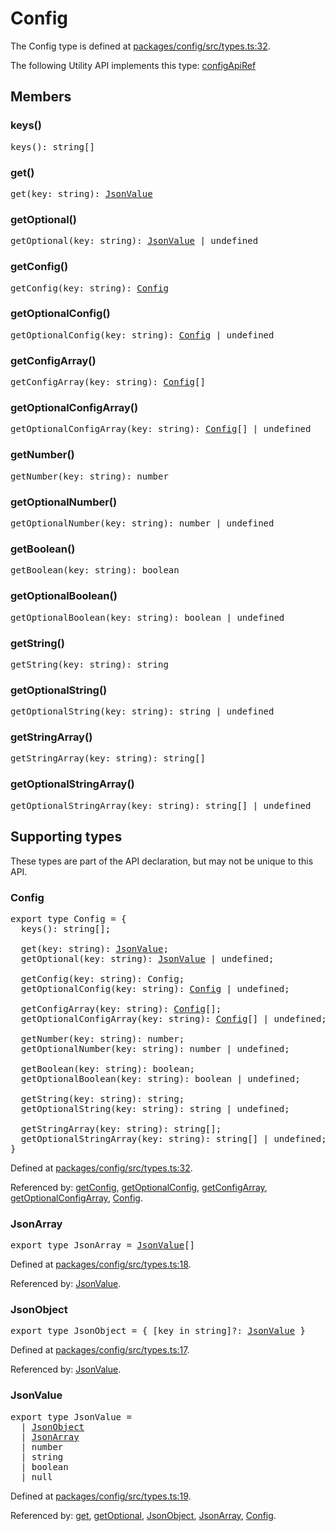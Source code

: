 # Config

The Config type is defined at
[packages/config/src/types.ts:32](https://github.com/spotify/backstage/blob/4df02a253f6903e1ca20184369f5655e2d49d893/packages/config/src/types.ts#L32).

The following Utility API implements this type:
[configApiRef](./README.md#configapiref)

## Members

### keys()

<pre>
keys(): string[]
</pre>

### get()

<pre>
get(key: string): <a href="#jsonvalue">JsonValue</a>
</pre>

### getOptional()

<pre>
getOptional(key: string): <a href="#jsonvalue">JsonValue</a> | undefined
</pre>

### getConfig()

<pre>
getConfig(key: string): <a href="#config">Config</a>
</pre>

### getOptionalConfig()

<pre>
getOptionalConfig(key: string): <a href="#config">Config</a> | undefined
</pre>

### getConfigArray()

<pre>
getConfigArray(key: string): <a href="#config">Config</a>[]
</pre>

### getOptionalConfigArray()

<pre>
getOptionalConfigArray(key: string): <a href="#config">Config</a>[] | undefined
</pre>

### getNumber()

<pre>
getNumber(key: string): number
</pre>

### getOptionalNumber()

<pre>
getOptionalNumber(key: string): number | undefined
</pre>

### getBoolean()

<pre>
getBoolean(key: string): boolean
</pre>

### getOptionalBoolean()

<pre>
getOptionalBoolean(key: string): boolean | undefined
</pre>

### getString()

<pre>
getString(key: string): string
</pre>

### getOptionalString()

<pre>
getOptionalString(key: string): string | undefined
</pre>

### getStringArray()

<pre>
getStringArray(key: string): string[]
</pre>

### getOptionalStringArray()

<pre>
getOptionalStringArray(key: string): string[] | undefined
</pre>

## Supporting types

These types are part of the API declaration, but may not be unique to this API.

### Config

<pre>
export type Config = {
  keys(): string[];

  get(key: string): <a href="#jsonvalue">JsonValue</a>;
  getOptional(key: string): <a href="#jsonvalue">JsonValue</a> | undefined;

  getConfig(key: string): Config;
  getOptionalConfig(key: string): <a href="#config">Config</a> | undefined;

  getConfigArray(key: string): <a href="#config">Config</a>[];
  getOptionalConfigArray(key: string): <a href="#config">Config</a>[] | undefined;

  getNumber(key: string): number;
  getOptionalNumber(key: string): number | undefined;

  getBoolean(key: string): boolean;
  getOptionalBoolean(key: string): boolean | undefined;

  getString(key: string): string;
  getOptionalString(key: string): string | undefined;

  getStringArray(key: string): string[];
  getOptionalStringArray(key: string): string[] | undefined;
}
</pre>

Defined at
[packages/config/src/types.ts:32](https://github.com/spotify/backstage/blob/4df02a253f6903e1ca20184369f5655e2d49d893/packages/config/src/types.ts#L32).

Referenced by: [getConfig](#getconfig), [getOptionalConfig](#getoptionalconfig),
[getConfigArray](#getconfigarray),
[getOptionalConfigArray](#getoptionalconfigarray), [Config](#config).

### JsonArray

<pre>
export type JsonArray = <a href="#jsonvalue">JsonValue</a>[]
</pre>

Defined at
[packages/config/src/types.ts:18](https://github.com/spotify/backstage/blob/4df02a253f6903e1ca20184369f5655e2d49d893/packages/config/src/types.ts#L18).

Referenced by: [JsonValue](#jsonvalue).

### JsonObject

<pre>
export type JsonObject = { [key in string]?: <a href="#jsonvalue">JsonValue</a> }
</pre>

Defined at
[packages/config/src/types.ts:17](https://github.com/spotify/backstage/blob/4df02a253f6903e1ca20184369f5655e2d49d893/packages/config/src/types.ts#L17).

Referenced by: [JsonValue](#jsonvalue).

### JsonValue

<pre>
export type JsonValue =
  | <a href="#jsonobject">JsonObject</a>
  | <a href="#jsonarray">JsonArray</a>
  | number
  | string
  | boolean
  | null
</pre>

Defined at
[packages/config/src/types.ts:19](https://github.com/spotify/backstage/blob/4df02a253f6903e1ca20184369f5655e2d49d893/packages/config/src/types.ts#L19).

Referenced by: [get](#get), [getOptional](#getoptional),
[JsonObject](#jsonobject), [JsonArray](#jsonarray), [Config](#config).
